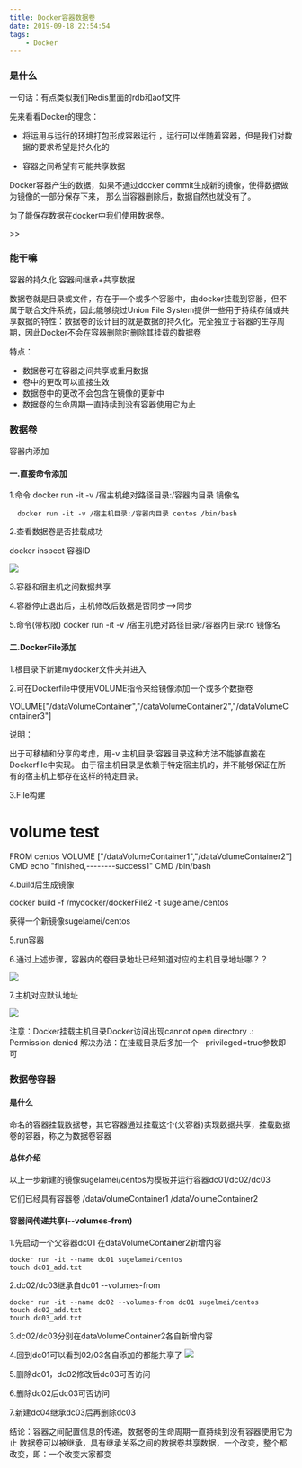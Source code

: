```yaml
---
title: Docker容器数据卷
date: 2019-09-18 22:54:54 
tags: 
    - Docker
---
```


### 是什么 ###

一句话：有点类似我们Redis里面的rdb和aof文件
 
先来看看Docker的理念：

- 将运用与运行的环境打包形成容器运行 ，运行可以伴随着容器，但是我们对数据的要求希望是持久化的

- 容器之间希望有可能共享数据
 
 
Docker容器产生的数据，如果不通过docker commit生成新的镜像，使得数据做为镜像的一部分保存下来，
那么当容器删除后，数据自然也就没有了。
 
为了能保存数据在docker中我们使用数据卷。

<!--more-->>>
### 能干嘛 ###
 
 容器的持久化
 容器间继承+共享数据
 
 
 数据卷就是目录或文件，存在于一个或多个容器中，由docker挂载到容器，但不属于联合文件系统，因此能够绕过Union File System提供一些用于持续存储或共享数据的特性：数据卷的设计目的就是数据的持久化，完全独立于容器的生存周期，因此Docker不会在容器删除时删除其挂载的数据卷
 
特点：

- 数据卷可在容器之间共享或重用数据
- 卷中的更改可以直接生效
- 数据卷中的更改不会包含在镜像的更新中
- 数据卷的生命周期一直持续到没有容器使用它为止


### 数据卷 ###

容器内添加

#### 一.直接命令添加 ####
  
1.命令   docker run -it -v /宿主机绝对路径目录:/容器内目录      镜像名

      docker run -it -v /宿主机目录:/容器内目录 centos /bin/bash

2.查看数据卷是否挂载成功

docker inspect 容器ID



![](/image/Docker/docker-inspect.png)

3.容器和宿主机之间数据共享

4.容器停止退出后，主机修改后数据是否同步-->同步

5.命令(带权限)   docker run -it -v /宿主机绝对路径目录:/容器内目录:ro 镜像名

#### 二.DockerFile添加 ####

1.根目录下新建mydocker文件夹并进入

2.可在Dockerfile中使用VOLUME指令来给镜像添加一个或多个数据卷

     
VOLUME["/dataVolumeContainer","/dataVolumeContainer2","/dataVolumeContainer3"]
 
说明：
 
出于可移植和分享的考虑，用-v 主机目录:容器目录这种方法不能够直接在Dockerfile中实现。
由于宿主机目录是依赖于特定宿主机的，并不能够保证在所有的宿主机上都存在这样的特定目录。


3.File构建

# volume test
FROM centos
VOLUME ["/dataVolumeContainer1","/dataVolumeContainer2"]
CMD echo "finished,--------success1"
CMD /bin/bash


4.build后生成镜像  
 
docker build -f /mydocker/dockerFile2 -t sugelamei/centos

获得一个新镜像sugelamei/centos

5.run容器

6.通过上述步骤，容器内的卷目录地址已经知道对应的主机目录地址哪？？

![](/image/Docker/docker-volume.png)

7.主机对应默认地址

![](/image/Docker/host-volume.png)

注意：Docker挂载主机目录Docker访问出现cannot open directory .: Permission denied
解决办法：在挂载目录后多加一个--privileged=true参数即可

### 数据卷容器 ###

#### 是什么 ####

 
命名的容器挂载数据卷，其它容器通过挂载这个(父容器)实现数据共享，挂载数据卷的容器，称之为数据卷容器

#### 总体介绍 ####

以上一步新建的镜像sugelamei/centos为模板并运行容器dc01/dc02/dc03

它们已经具有容器卷    /dataVolumeContainer1  /dataVolumeContainer2


#### 容器间传递共享(--volumes-from) ####

1.先启动一个父容器dc01  在dataVolumeContainer2新增内容

    docker run -it --name dc01 sugelamei/centos
    touch dc01_add.txt

2.dc02/dc03继承自dc01   --volumes-from

    docker run -it --name dc02 --volumes-from dc01 sugelmei/centos
	touch dc02_add.txt
    touch dc03_add.txt

3.dc02/dc03分别在dataVolumeContainer2各自新增内容

4.回到dc01可以看到02/03各自添加的都能共享了
![](/image/Docker/dc0123.png)

5.删除dc01，dc02修改后dc03可否访问

6.删除dc02后dc03可否访问

7.新建dc04继承dc03后再删除dc03


结论：容器之间配置信息的传递，数据卷的生命周期一直持续到没有容器使用它为止
   数据卷可以被继承，具有继承关系之间的数据卷共享数据，一个改变，整个都改变，即：一个改变大家都变










 





